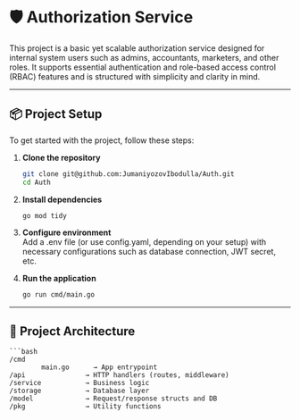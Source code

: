 # 🛡️ Authorization Service

This project is a basic yet scalable authorization service designed for internal system users such as admins, accountants, marketers, and other roles. It supports essential authentication and role-based access control (RBAC) features and is structured with simplicity and clarity in mind.

---

## 📦 Project Setup

To get started with the project, follow these steps:

1. **Clone the repository**  
   ```bash
   git clone git@github.com:JumaniyozovIbodulla/Auth.git
   cd Auth


2. **Install dependencies**  
   ```bash
   go mod tidy


3. **Configure environment**  
   Add a .env file (or use config.yaml, depending on your setup) with necessary configurations such as database connection, JWT secret, etc.




4. **Run the application**
    ```bash
    go run cmd/main.go


---

## 🧱 Project Architecture
    ```bash
    /cmd
            main.go      → App entrypoint
    /api               → HTTP handlers (routes, middleware)
    /service           → Business logic
    /storage           → Database layer
    /model             → Request/response structs and DB 
    /pkg               → Utility functions